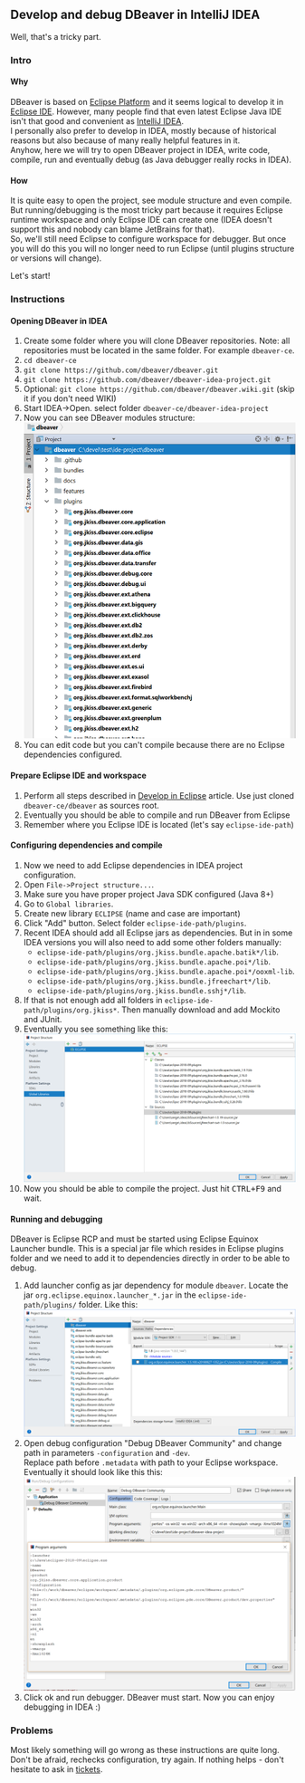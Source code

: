 ## Develop and debug DBeaver in IntelliJ IDEA

Well, that's a tricky part.  

### Intro

#### Why

DBeaver is based on [Eclipse Platform](https://projects.eclipse.org/projects/eclipse.platform) and it seems logical to develop it in [Eclipse IDE](https://www.eclipse.org/downloads). 
However, many people find that even latest Eclipse Java IDE isn't that good and convenient as [IntelliJ IDEA](https://www.jetbrains.com/idea/download/).  
I personally also prefer to develop in IDEA, mostly because of historical reasons but also because of many really helpful features in it.  
Anyhow, here we will try to open DBeaver project in IDEA, write code, compile, run and eventually debug (as Java debugger really rocks in IDEA).

#### How

It is quite easy to open the project, see module structure and even compile.  
But running/debugging is the most tricky part because it requires Eclipse runtime workspace and only Eclipse IDE can create one (IDEA doesn't support this and nobody can blame JetBrains for that).  
So, we'll still need Eclipse to configure workspace for debugger. But once you will do this you will no longer need to run Eclipse (until plugins structure or versions will change).  

Let's start!

### Instructions

#### Opening DBeaver in IDEA

1. Create some folder where you will clone DBeaver repositories. Note: all repositories must be located in the same folder. For example `dbeaver-ce`.
1. `cd dbeaver-ce`
1. `git clone https://github.com/dbeaver/dbeaver.git`
1. `git clone https://github.com/dbeaver/dbeaver-idea-project.git`
1. Optional: `git clone https://github.com/dbeaver/dbeaver.wiki.git` (skip it if you don't need WIKI)
1. Start IDEA->Open. select folder `dbeaver-ce/dbeaver-idea-project`
1. Now you can see DBeaver modules structure: ![](images/development/idea/project-structure.png)
1. You can edit code but you can't compile because there are no Eclipse dependencies configured.

#### Prepare Eclipse IDE and workspace

1. Perform all steps described in [Develop in Eclipse](Develop-in-Eclipse) article. Use just cloned `dbeaver-ce/dbeaver` as sources root.
1. Eventually you should be able to compile and run DBeaver from Eclipse
1. Remember where you Eclipse IDE is located (let's say `eclipse-ide-path`)

#### Configuring dependencies and compile

1. Now we need to add Eclipse dependencies in IDEA project configuration.
1. Open `File->Project structure...`.
1. Make sure you have proper project Java SDK configured (Java 8+)
1. Go to `Global libraries`.
1. Create new library `ECLIPSE` (name and case are important)
1. Click "Add" button. Select folder `eclipse-ide-path/plugins`.
1. Recent IDEA should add all Eclipse jars as dependencies. But in in some IDEA versions you will also need to add some other folders manually:  
   - `eclipse-ide-path/plugins/org.jkiss.bundle.apache.batik*/lib`. 
   - `eclipse-ide-path/plugins/org.jkiss.bundle.apache.poi*/lib`. 
   - `eclipse-ide-path/plugins/org.jkiss.bundle.apache.poi*/ooxml-lib`. 
   - `eclipse-ide-path/plugins/org.jkiss.bundle.jfreechart*/lib`. 
   - `eclipse-ide-path/plugins/org.jkiss.bundle.sshj*/lib`. 
1. If that is not enough add all folders in `eclipse-ide-path/plugins/org.jkiss*`. Then manually download and add Mockito and JUnit.
1. Eventually you see something like this: ![](images/development/idea/global-libraries.png)
1. Now you should be able to compile the project. Just hit <kbd>CTRL+F9</kbd> and wait.

#### Running and debugging

DBeaver is Eclipse RCP and must be started using Eclipse Equinox Launcher bundle. This is a special jar file which resides in Eclipse plugins folder and we need to add it to dependencies directly in order to be able to debug.

1. Add launcher config as jar dependency for module `dbeaver`. Locate the jar `org.eclipse.equinox.launcher_*.jar` in the `eclipse-ide-path/plugins/` folder. Like this: ![](images/development/idea/launcher-dependency.png)
1. Open debug configuration "Debug DBeaver Community" and change path in parameters `-configuration` and `-dev`.  
Replace path before `.metadata` with path to your Eclipse workspace. Eventually it should look like this this:  
![](images/development/idea/debug-config.png)
1. Click ok and run debugger. DBeaver must start. Now you can enjoy debugging in IDEA :)

### Problems

Most likely something will go wrong as these instructions are quite long. Don't be afraid, rechecks configuration, try again.
If nothing helps - don't hesitate to ask in <a href="/dbeaver/dbeaver/issues/">tickets</a>.
